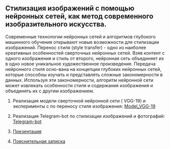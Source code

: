 ## Стилизация изображений с помощью нейронных сетей, как метод современного изобразительного искусства.

  Современные технологии нейронных сетей и алгоритмов глубокого машинного обучения открывают новые возможности для стилизации изображений. Перенос стиля (style transfer) - одно из наиболее креативных особенностей сверточных нейронных сетей. Взяв контент с одного изображения и стиль от второго, нейронная сеть объединяет их в одно новое уникальное художественное произведение. Передача нейронного стиля осно-вана на концепции глубоких нейронных сетей, которые способны изучать и представлять сложные закономерности в данных. Используя эти закономерности, алгоритм нейронной сети может извлекать особенности стиля и содержания изображения и объединять их с другим изображением. 

1. Реализация модели сверточной нейронной сети ( VGG-19) и эксперименты с по переносу стиля изображения:
   [Model_VGG-19](https://github.com/AV-Gorshkov/Style_Image_Bot/blob/master/PY_testing_model.ipynb)

2. Реализация Telegram-bot по стилизации изображений и фотографий:
      [Telegram-bot](https://github.com/AV-Gorshkov/Style_Image_Bot/blob/master/bot_style.py)

4. [Презентация](https://github.com/AV-Gorshkov/Style_Image_Bot/blob/master/%D0%94%D0%9F_%D0%A1%D1%82%D0%B8%D0%BB%D0%B8%D0%B7%D0%B0%D1%86%D0%B8%D1%8F%20%D0%B8%D0%B7%D0%BE%D0%B1%D1%80%D0%B0%D0%B6%D0%B5%D0%BD%D0%B8%D0%B9%20%D1%81%20%D0%BF%D0%BE%D0%BC%D0%BE%D1%89%D1%8C%D1%8E%20%D0%BD%D0%B5%D0%B9%D1%80%D0%BE%D0%BD%D0%BD%D1%8B%D1%85%20%D1%81%D0%B5%D1%82%D0%B5%D0%B9%20(%D0%93%D0%BE%D1%80%D1%88%D0%BA%D0%BE%D0%B2%20%D0%90.%D0%92.%20DSU-55).pptx)

5. [Пояснительная записка](https://github.com/AV-Gorshkov/Style_Image_Bot/blob/master/%D0%9F%D0%BE%D1%8F%D1%81%D0%BD%D0%B8%D1%82%D0%B5%D0%BB%D1%8C%D0%BD%D0%B0%D1%8F%20%D0%B7%D0%B0%D0%BF%D0%B8%D1%81%D0%BA%D0%B0%20%D0%BA%20%D0%B8%D1%82%D0%BE%D0%B3%D0%BE%D0%B2%D0%BE%D0%BC%D1%83%20%D0%BF%D1%80%D0%BE%D0%B5%D0%BA%D1%82%D1%83.docx)

